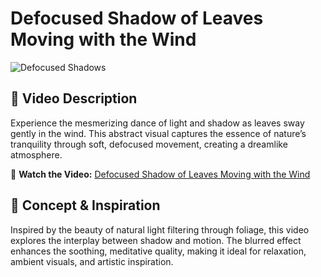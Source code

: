 # Defocused Shadow of Leaves Moving with the Wind

![Defocused Shadows](https://img.youtube.com/vi/zc3XRJK0VR8/maxresdefault.jpg)

## 🌿 Video Description
Experience the mesmerizing dance of light and shadow as leaves sway gently in the wind. This abstract visual captures the essence of nature’s tranquility through soft, defocused movement, creating a dreamlike atmosphere.

🔗 **Watch the Video:** [Defocused Shadow of Leaves Moving with the Wind](https://www.youtube.com/watch?v=zc3XRJK0VR8)

## 🎨 Concept & Inspiration
Inspired by the beauty of natural light filtering through foliage, this video explores the interplay between shadow and motion. The blurred effect enhances the soothing, meditative quality, making it ideal for relaxation, ambient visuals, and artistic inspiration.
